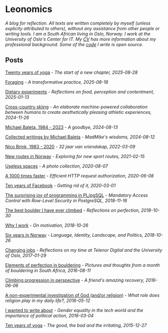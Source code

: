 
# Leonomics

_A blog for reflection.  All texts are written completely by myself (unless explicity attributed to others), without any assistance from other people or writing tools.
I am a South African living in Oslo, Norway. I work at the University of Oslo's Center for IT. My [CV](https://leonomics.com/cv.html) has more information about my professional background. Some of the [code](https://github.com/leondutoit) I write is open source._

## Posts

[Twenty years of yoga](https://leonomics.com/twenty-years-of-yoga.html) - _The start of a new chapter, 2025-08-28_

[Foraging](https://leonomics.com/foraging.html) - _A transformative practice, 2025-08-18_

[Dietary experiments](https://leonomics.com/dietary-experiments.html) - _Reflections on food, perception and contentment, 2025-01-13_

[Cross-country skiing](https://leonomics.com/cross-country.html) - _An elaborate machine-powered collaboration between humans to create aesthetically pleasing athletic experiences, 2024-11-26_

[Michael Baleta, 1984 - 2023](https://leonomics.com/michael.html) - _A goodbye, 2024-08-13_

[Collected writings by Michael Baleta](https://leonomics.com/follow-the-psyche-madmike.html) - _MadMike's wisdoms, 2024-08-12_

[Nico Brink, 1983 - 2020](https://leonomics.com/Nico.html) - _32 jaar van vriendskap, 2022-03-09_

[New routes in Norway](https://leonomics.com/new-routes-in-norway.html) - _Exploring for new sport routes, 2021-02-15_

[Useless spaces](https://leonomics.com/useless-spaces.html) - _A photo collection, 2020-08-07_

[A 1000 times faster](https://leonomics.com/a-1000-times-faster.html) - _Efficient HTTP request authorization, 2020-06-08_

[Ten years of Facebook](https://leonomics.com/ten-years-of-facebook.html) - _Getting rid of it, 2020-03-01_

[The surprising joy of programming in PL/pgSQL](https://leonomics.com/the-surprising-joy-of-plpgsql.html) - _Mandatory Access Control with Row-Level Security in PostgreSQL, 2018-11-16_

[The best boulder I have ever climbed](https://leonomics.com/the-best-boulder-ive-ever-climbed.html) - _Reflections on perfection, 2018-10-30_

[Why I work](https://leonomics.com/why-i-work.html) - _On motivation, 2018-10-26_

[Six years in Norway](https://leonomics.com/six-years-in-norway.html) - _Language, Identity, Landscape, and Politics, 2018-10-26_

[Changing jobs](https://leonomics.com/changing-jobs.html) -
_Reflections on my time at Telenor Digital and the University of Oslo, 2017-01-29_

[Elements of perfection in bouldering](https://leonomics.com/elements-of-perfection-in-bouldering.html) - _Pictures and thoughts from a month of bouldering in South Africa, 2016-08-11_

[Climbing progression in perspective](https://leonomics.com/climbing-progression-in-perspective.html) - _A friend's amazing recovery, 2016-06-06_

[A non-experimental investigation of God (and/or religion)](https://leonomics.com/a-non-experimental-investigation-of-god.html) - _What role does religion play in my daily life?, 2016-05-12_

[I wanted to write about](https://leonomics.com/i-wanted-to-write-about.html) - _Gender equality in the tech world and the importance of political action, 2016-03-04_

[Ten years of yoga](https://leonomics.com/ten-years-of-yoga.html) - _The good, the bad and the irritating, 2015-12-27_
